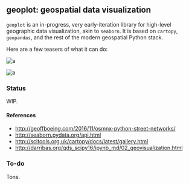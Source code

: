 ## geoplot: geospatial data visualization

<!--
<div class="row">
<a href=http://seaborn.pydata.org/examples/anscombes_quartet.html>
<img src="./figures/demos/dc-street-network-thumb.png" height="135" width="135">
</a>

<a href=http://seaborn.pydata.org/examples/many_pairwise_correlations.html>
<img src="http://seaborn.pydata.org/_static/many_pairwise_correlations_thumb.png" height="135" width="135">
</a>

<a href=http://seaborn.pydata.org/examples/many_facets.html>
<img src="http://seaborn.pydata.org/_static/many_facets_thumb.png" height="135" width="135">
</a>

<a href=http://seaborn.pydata.org/examples/scatterplot_matrix.html>
<img src="http://seaborn.pydata.org/_static/scatterplot_matrix_thumb.png" height="135" width="135">
</a>

<a href=http://seaborn.pydata.org/examples/hexbin_marginals.html>
<img src="http://seaborn.pydata.org/_static/hexbin_marginals_thumb.png" height="135" width="135">
</a>

<a href=http://seaborn.pydata.org/examples/scatterplot_categorical.html>
<img src="http://seaborn.pydata.org/_static/scatterplot_categorical_thumb.png" height="135" width="135">
</a>

</div>
-->

`geoplot` is an in-progress, very early-iteration library for high-level geographic data visualization, akin to
`seaborn`. It is based on `cartopy`, `geopandas`, and the rest of the modern geospatial Python stack.


Here are a few teasers of what it can do:

![a](./figures/example.png)

![a](./figures/example_2.png)

### Status

WIP.

#### References

* http://geoffboeing.com/2016/11/osmnx-python-street-networks/
* http://seaborn.pydata.org/api.html
* http://scitools.org.uk/cartopy/docs/latest/gallery.html
* http://darribas.org/gds_scipy16/ipynb_md/02_geovisualization.html

### To-do

Tons.
